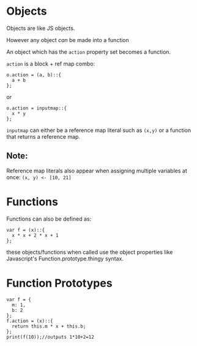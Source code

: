 Objects
===
Objects are like JS objects.

However any object _can_ be made into a function

An object which has the `action` property set becomes a function.

`action` is a block + ref map combo:

```
o.action = (a, b)::{
  a + b
};
```

or

```
o.action = inputmap::{
  x * y
};
```


`inputmap` can either be a reference map literal such as `(x,y)` or a function that returns a reference map.


Note:
-
Reference map literals also appear when assigning multiple variables at once:
`(x, y) <- [10, 21]`


Functions
===

Functions can also be defined as:
```
var f = (x)::{
  x * x + 2 * x + 1
};
```

these objects/functions when called use the object properties like
Javascript's
Function.prototype.thingy
syntax.

Function Prototypes
===

```
var f = {
  m: 1,
  b: 2
};
f.action = (x)::{
  return this.m * x + this.b;
};
print(f(10));//outputs 1*10+2=12
```
